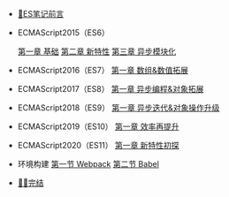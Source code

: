 <!-- sidebar.md -->

- [📑ES笔记前言](/notes/ECMAScript/ECMAPreview)

- ECMAScript2015（ES6）

  [第一章 基础](/notes/ECMAScript/es6-0)
  [第二章 新特性](/notes/ECMAScript/es6-1)
  [第三章 异步模块化](/notes/ECMAScript/es6-2)

- ECMAScript2016（ES7）
  [第一章 数组&数值拓展](/notes/ECMAScript/es7)

-  ECMAScript2017（ES8）
  [第一章 异步编程&对象拓展](/notes/ECMAScript/es8)

- ECMAScript2018（ES9）
  [第一章 异步迭代&对象操作升级](/notes/ECMAScript/es9)

- ECMAScript2019（ES10）
  [第一章 效率再提升](/notes/ECMAScript/es10)

- ECMAScript2020（ES11）
  [第一章 新特性初探](/notes/ECMAScript/es11)

- 环境构建
  [第一节 Webpack](/notes/ECMAScript/webpackBuild)
  [第二节 Babel](/notes/ECMAScript/Babel)

- [👨‍🎓完结](/notes/ECMAScript/end)